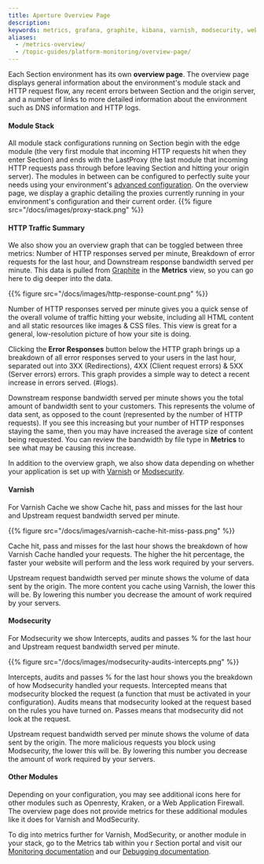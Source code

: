 ```yaml
---
title: Aperture Overview Page
description:
keywords: metrics, grafana, graphite, kibana, varnish, modsecurity, website performance, website security, content delivery network, CDN
aliases:
  - /metrics-overview/
  - /topic-guides/platform-monitoring/overview-page/
---
```


Each Section environment has its own **overview page**. The overview page displays general information about the environment's module stack and HTTP request flow, any recent errors between Section and the origin server, and a number of links to more detailed information about the environment such as DNS information and HTTP logs.
#### Module Stack

All module stack configurations running on Section begin with the edge module (the very first module that incoming HTTP requests hit when they enter Section) and ends with the LastProxy (the last module that incoming HTTP requests pass through before leaving Section and hitting your origin server). The modules in between can be configured to perfectly suite your needs using your environment's [advanced configuration](/docs/modules/). On the overview page, we display a graphic detailing the proxies currently running in your environment's configuration and their current order.
{{% figure src="/docs/images/proxy-stack.png" %}}

#### HTTP Traffic Summary

We also show you an overview graph that can be toggled between three metrics: Number of HTTP responses served per minute, Breakdown of error requests for the last hour, and Downstream response bandwidth served per minute. This data is pulled from [Graphite](/docs/monitoring/overview/graphite) in the **Metrics** view, so you can go here to dig deeper into the data.

{{% figure src="/docs/images/http-response-count.png" %}}

Number of HTTP responses served per minute gives you a quick sense of the overall volume of traffic hitting your website, including all HTML content and all static resources like images & CSS files. This view is great for a general, low-resolution picture of how your site is doing.

Clicking the **Error Responses** button below the HTTP graph brings up a breakdown of all error responses served to your users in the last hour, separated out into 3XX (Redirections), 4XX (Client request errors) & 5XX (Server errors) errors. This graph provides a simple way to detect a recent increase in errors served. (#logs).

Downstream response bandwidth served per minute shows you the total amount of bandwidth sent to your customers. This represents the volume of data sent, as opposed to the count (represented by the number of HTTP requests). If you see this increasing but your number of HTTP responses staying the same, then you may have increased the average size of content being requested. You can review the bandwidth by file type in **Metrics** to see what may be causing this increase.

In addition to the overview graph, we also show data depending on whether your application is set up with [Varnish](#varnish) or [Modsecurity](#modsecurity).

#### Varnish

For Varnish Cache we show Cache hit, pass and misses for the last hour and Upstream request bandwidth served per minute.

{{% figure src="/docs/images/varnish-cache-hit-miss-pass.png" %}}

Cache hit, pass and misses for the last hour shows the breakdown of how Varnish Cache  handled your requests.  The higher the hit percentage, the faster your website will perform and the less work required by your servers.


Upstream request bandwidth served per minute shows the volume of data sent by the origin. The more content you cache using Varnish, the lower this will be. By lowering this number you decrease the amount of work required by your servers.

#### Modsecurity

For Modsecurity we show Intercepts, audits and passes % for the last hour and Upstream request bandwidth served per minute.

{{% figure src="/docs/images/modsecurity-audits-intercepts.png" %}}

Intercepts, audits and passes % for the last hour shows you the breakdown of how Modsecurity handled your requests. Intercepted means that modsecurity blocked the request (a function that must be activated in your configuration). Audits means that modsecurity looked at the request based on the rules you have turned on. Passes means that modsecurity did not look at the request.

Upstream request bandwidth served per minute shows the volume of data sent by the origin. The more malicious requests you block using Modsecurity, the lower this will be. By lowering this number you decrease the amount of work required by your servers.

#### Other Modules

Depending on your configuration, you may see additional icons here for other modules such as Openresty, Kraken, or a Web Application Firewall. The overview page does not provide metrics for these additional modules like it does for Varnish and ModSecurity.  

To dig into metrics further for Varnish, ModSecurity, or another module in your stack, go to the Metrics tab within you r Section portal and visit our [Monitoring documentation](/docs/monitoring) and our [Debugging documentation](/docs/).
